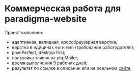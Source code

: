 # Коммерческая работа для paradigma-website

Проект выполнен:
+ адаптивная, валидная, кроссбраузерная верстка;
+ верстка в едицинах vw и rem (требование работодателя);
+ pixelPerfect, desktop first;
+ настройка заявок на phpMailer;
+ время выполнения 9 рабочих дней;
+ результат по ссылке в описании или на реальном <a href="https://klubstroy.ru/" target="_blank" >сайте</a>
